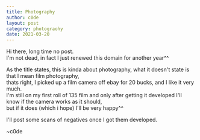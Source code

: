 ```yaml
---
title: Photography
author: c0de
layout: post
category: photograohy
date: 2021-03-20
---
```


Hi there, long time no post.  
I'm not dead, in fact I just renewed this domain for another year^^  
  
As the title states, this is kinda about photography, what it doesn't state is that I mean film photography,  
thats right, I picked up a film camera off ebay for 20 bucks, and I like it very much.  
I'm still on my first roll of 135 film and only after getting it developed I'll know if the camera works as it should,  
but if it does (which i hope) I'll be very happy^^  
  
I'll post some scans of negatives once I got them developed.  
  
~c0de